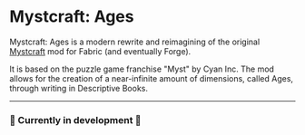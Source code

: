 # Mystcraft: Ages
Mystcraft: Ages is a modern rewrite and reimagining of the original [Mystcraft](https://www.curseforge.com/minecraft/mc-mods/mystcraft) mod for Fabric (and eventually Forge).

It is based on the puzzle game franchise "Myst" by Cyan Inc. The mod allows for the creation of a near-infinite amount of dimensions, called Ages, through writing
in Descriptive Books.

<hr>

### 🚧 Currently in development 🚧
